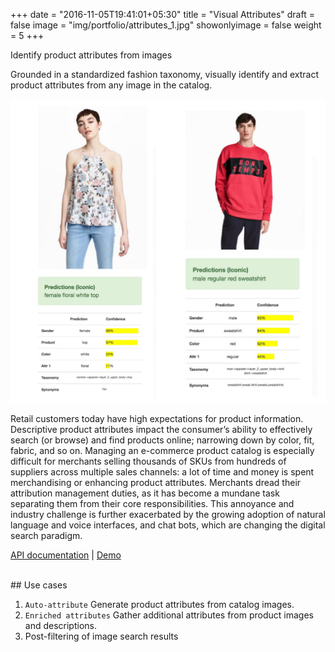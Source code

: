 +++
date = "2016-11-05T19:41:01+05:30"
title = "Visual Attributes"
draft = false
image = "img/portfolio/attributes_1.jpg"
showonlyimage = false
weight = 5
+++

Identify product attributes from images
<!--more-->

Grounded in a standardized fashion taxonomy, visually identify and extract product attributes from any image in the catalog. 

<img src="/img/portfolio/attributes_2.jpg" width="600">

Retail customers today have high expectations for product information.  Descriptive product attributes impact the consumer’s ability to effectively search (or browse) and find products online; narrowing down by color, fit, fabric, and so on. Managing an e-commerce product catalog is especially difficult for merchants selling thousands of SKUs from hundreds of suppliers across multiple sales channels: a lot of time and money is spent merchandising or enhancing product attributes. Merchants dread their attribution management duties, as it has become a mundane task separating them from their core responsibilities. This annoyance and industry challenge is further exacerbated by the growing adoption of natural language and voice interfaces, and chat bots, which are changing the digital search paradigm. 

[API documentation](https://cognitivefashion.github.io/slate) | [Demo](http://cfdemosflagship.mybluemix.net/)


</br>
## Use cases

1. `Auto-attribute` Generate product attributes from catalog images.
1. `Enriched attributes` Gather additional attributes from product images and descriptions.
1. Post-filtering of image search results



